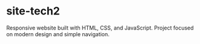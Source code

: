 # site-tech2
Responsive website built with HTML, CSS, and JavaScript. Project focused on modern design and simple navigation.
